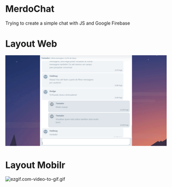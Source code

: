 # MerdoChat
Trying to create a simple chat with JS and Google Firebase

# Layout Web
<img src="https://raw.githubusercontent.com/valdiney/chat/master/public/img/layout.png"/>

# Layout Mobilr
<img src="https://github.com/valdiney/chat/blob/master/public/img/ezgif.com-video-to-gif.gif?raw=true" alt="ezgif.com-video-to-gif.gif"/>
